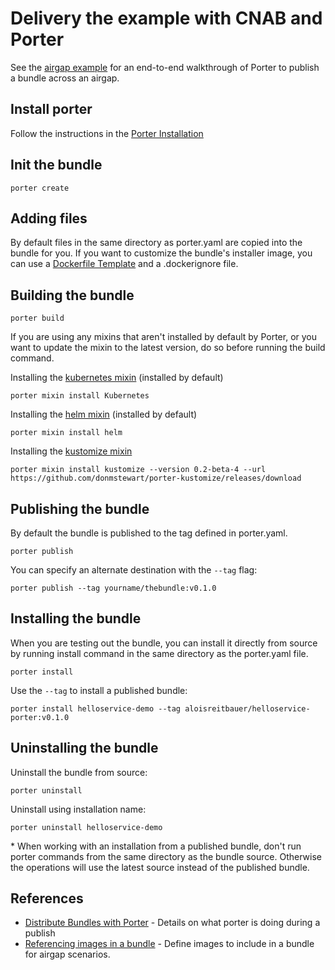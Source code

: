 # Delivery the example with CNAB and Porter

See the [airgap example](/delivery/CNABwithPorter/README.md) for an end-to-end
walkthrough of Porter to publish a bundle across an airgap.

## Install porter

Follow the instructions in the [Porter Installation](https://porter.sh/install/)

## Init the bundle

```
porter create
```

## Adding files

By default files in the same directory as porter.yaml are copied into the bundle
for you. If you want to customize the bundle's installer image, you can use a
[Dockerfile Template](https://porter.sh/custom-dockerfile/) and a .dockerignore
file.

## Building the bundle

```
porter build
```

If you are using any mixins that aren't installed by default by Porter, or you want to update the mixin to the latest version, do so before running the build command.

Installing the [kubernetes mixin](https://porter.sh/mixins/kubernetes) (installed by default)

```
porter mixin install Kubernetes
```

Installing the [helm mixin](https://porter.sh/mixins/helm) (installed by default)

```
porter mixin install helm
```

Installing the [kustomize mixin](https://github.com/donmstewart/porter-kustomize)
```
porter mixin install kustomize --version 0.2-beta-4 --url https://github.com/donmstewart/porter-kustomize/releases/download
```


## Publishing the bundle

By default the bundle is published to the tag defined in porter.yaml.

```
porter publish
```

You can specify an alternate destination with the `--tag` flag:

```
porter publish --tag yourname/thebundle:v0.1.0
```

## Installing the bundle

When you are testing out the bundle, you can install it directly from source by 
running install command in the same directory as the porter.yaml file.

```
porter install
```

Use the `--tag` to install a published bundle:

```
porter install helloservice-demo --tag aloisreitbauer/helloservice-porter:v0.1.0
```

## Uninstalling the bundle

Uninstall the bundle from source:

```
porter uninstall
```

Uninstall using installation name:

```
porter uninstall helloservice-demo
```

\* When working with an installation from a published bundle, don't run porter commands
from the same directory as the bundle source. Otherwise the operations will use the latest
source instead of the published bundle.

## References

* [Distribute Bundles with Porter](https://porter.sh/distribute-bundles/) -
  Details on what porter is doing during a publish
* [Referencing images in a bundle](https://porter.sh/author-bundles/#images) -
  Define images to include in a bundle for airgap scenarios.
